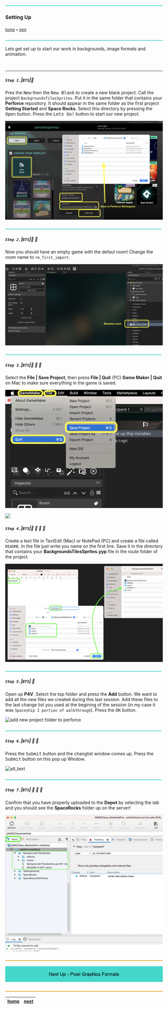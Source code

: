 ![](../images/line3.png)

### Setting Up

<sub>[home](../README.md#user-content-gms2-background-tiles--sprites---table-of-contents) • [next](../pixel-graphics/README.md#user-content-pixel-graphics-formats)</sub>

![](../images/line3.png)

Lets get set up to start our work in backgrounds, image formats and animation.

<br>

---


##### `Step 1.`\|`BTS`|:small_blue_diamond:

Pres the <kbd>New</kbd> then the <kbd>New Blank</kbd> to create a new blank project. Call the project `BackgroundsTilesSprites`. Put it in the same folder that contains your **Perforce** repository. It should appear in the same folder as the first project **Getting Started** and **Space Rocks**. Select this directory by pressing the <kbd>Open</kbd> button. Press the <kbd>Lets Go!</kbd> button to start our new project.

![start gamemaker studio 2 project called TopDownShooter](images/newProject.png)

![](../images/line2.png)

##### `Step 2.`\|`BTS`|:small_blue_diamond: :small_blue_diamond: 

Now you should have an empty game with the defaul room! Change the room name to `rm_first_import`.

![empty project](images/blankProject.png)

![](../images/line2.png)

##### `Step 3.`\|`BTS`|:small_blue_diamond: :small_blue_diamond: :small_blue_diamond:

Select the **File | Save Project**, then press **File | Quit** (PC) **Game Maker | Quit** on Mac to make sure everything in the game is saved.

![save then quit gamemaker](images/saveQuit.png)

![](../images/blankProject.png)

##### `Step 4.`\|`BTS`|:small_blue_diamond: :small_blue_diamond: :small_blue_diamond: :small_blue_diamond:

Create a text file in TextEdit (Mac) or NotePad (PC) and create a file called `README`.  In the file just write you name on the first line.  Save it in the directory that contains your **BackgroundsTilesSprites.yyp** file in the route folder of the project.

![create and save README file with name in it](images/readmeFile.png)

![](../images/line2.png)

##### `Step 5.`\|`BTS`| :small_orange_diamond:

Open up **P4V**.  Select the top folder and press the **Add** button.  We want to add all the new files we created during this last session.  Add these files to the last change list you used at the begining of the session (in my case it was `Spaceship I portion of walkthrough`). Press the <kbd>OK</kbd> button.

![add new project folder to perforce](images/addFiles.png)


![](../images/line2.png)

##### `Step 6.`\|`BTS`| :small_orange_diamond: :small_blue_diamond:

Press the <kbd>Submit</kbd> button and the changlist window comes up.  Press the <kbd>Submit</kbd> button on this pop up Window.

![alt_text](images/submitToServer.png)

![](../images/line2.png)

##### `Step 7.`\|`BTS`| :small_orange_diamond: :small_blue_diamond: :small_blue_diamond:

Confirm that you have properly uploaded to the **Depot** by selecting the tab and you should see the **SpaceRocks** folder up on the server!

![check files are in depot repository](images/depotOnServer.png)

![](../images/line.png)

<!-- <img src="https://via.placeholder.com/1000x100/45D7CA/000000/?text=Next Up - Pixel Graphics Formats "> -->
![next up - ](images/banner.png)

![](../images/line.png)

| [home](../README.md#user-content-gms2-background-tiles--sprites---table-of-contents) | [next](../pixel-graphics/README.md#user-content-pixel-graphics-formats)|
|---|---|
